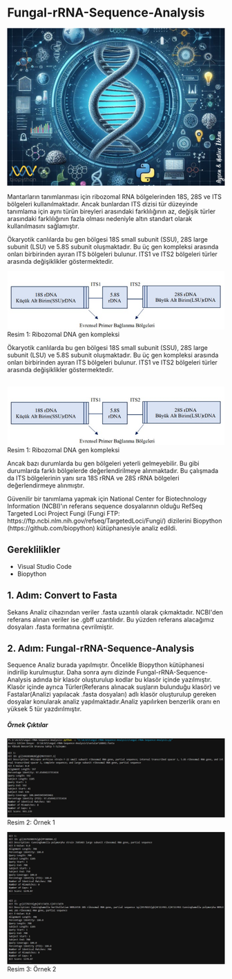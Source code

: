 # Fungal-rRNA-Sequence-Analysis

<img src="Resimler/Fungal-rRNA-Sequence-Analysis.png">
<br>
<p>Mantarların tanımlanması için ribozomal RNA bölgelerinden 18S, 28S ve ITS bölgeleri kullanılmaktadır. Ancak bunlardan ITS dizisi tür düzeyinde tanımlama için aynı türün bireyleri arasındaki farklılığının az, değişik türler arasındaki farklılığının fazla olması nedeniyle altın standart olarak kullanılmasını sağlamıştır.<p>

<p>Ökaryotik canlılarda bu gen bölgesi 18S small subunit (SSU), 28S large subunit (LSU) ve 5.8S subunit oluşmaktadır. Bu üç gen kompleksi arasında onları birbirinden ayıran ITS bölgeleri bulunur. ITS1 ve ITS2 bölgeleri türler arasında değişiklikler göstermektedir.<p>
<img src="Resimler/Ribozomal_DNA_gen_kompleksi.png"><br>
Resim 1: Ribozomal DNA gen kompleksi

<p>Ökaryotik canlılarda bu gen bölgesi 18S small subunit (SSU), 28S large subunit (LSU) ve 5.8S subunit oluşmaktadır. Bu üç gen kompleksi arasında onları birbirinden ayıran ITS bölgeleri bulunur. ITS1 ve ITS2 bölgeleri türler arasında değişiklikler göstermektedir.<p> <br> 
<img src="Resimler/Ribozomal_DNA_gen_kompleksi.png"> <br>
Resim 1: Ribozomal DNA gen kompleksi <br>

<p>Ancak bazı durumlarda bu gen bölgeleri yeterli gelmeyebilir. Bu gibi durumlarda farklı bölgelerde değerlendirilmeye alınmaktadır. Bu çalışmada da ITS bölgelerinin yanı sıra 18S rRNA ve 28S rRNA bölgeleri değerlendirmeye alınmıştır. <p>

<p>Güvenilir bir tanımlama yapmak için National Center for Biotechnology Information (NCBI)'ın referans sequence dosyalarının olduğu RefSeq Targeted Loci Project Fungi (Fungi FTP: https://ftp.ncbi.nlm.nih.gov/refseq/TargetedLoci/Fungi/) dizilerini Biopython (https://github.com/biopython) kütüphanesiyle analiz edildi.<p>

## Gereklilikler
- Visual Studio Code <br>
- Biopython

## 1. Adım: Convert to Fasta
<p>Sekans Analiz cihazından veriler .fasta uzantılı olarak çıkmaktadır. NCBI'den referans alınan veriler ise .gbff uzantılıdır. Bu yüzden referans alacağımız dosyaları .fasta formatına çevrilmiştir.<p>

## 2. Adım: Fungal-rRNA-Sequence-Analysis
<p>Sequence Analiz burada yapılmıştır. Öncelikle Biopython kütüphanesi indirilip kurulmuştur. Daha sonra aynı dizinde Fungal-rRNA-Sequence-Analysis adında bir klasör oluşturulup kodlar bu klasör içinde yazılmıştır. Klasör içinde ayrıca Türler(Referans alınacak suşların bulunduğu klasör) ve Fastalar(Analizi yapılacak .fasta dosyaları) adlı klasör oluşturulup gereken dosyalar konularak analiz yapılmaktadır.Analiz yapılırken benzerlik oranı en yüksek 5 tür yazdırılmıştır.<p>

##### Örnek Çıktılar
<img src="Resimler/Ornek1.png">
Resim 2: Örnek 1
<p> <p>
<img src="Resimler/Ornek2.png">
Resim 3: Örnek 2